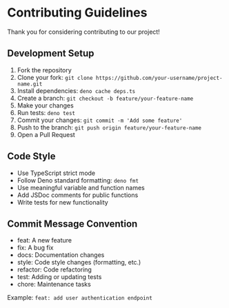 # Contributing Guidelines

Thank you for considering contributing to our project!

## Development Setup

1. Fork the repository
2. Clone your fork: `git clone https://github.com/your-username/project-name.git`
3. Install dependencies: `deno cache deps.ts`
4. Create a branch: `git checkout -b feature/your-feature-name`
5. Make your changes
6. Run tests: `deno test`
7. Commit your changes: `git commit -m 'Add some feature'`
8. Push to the branch: `git push origin feature/your-feature-name`
9. Open a Pull Request

## Code Style

- Use TypeScript strict mode
- Follow Deno standard formatting: `deno fmt`
- Use meaningful variable and function names
- Add JSDoc comments for public functions
- Write tests for new functionality

## Commit Message Convention

- feat: A new feature
- fix: A bug fix
- docs: Documentation changes
- style: Code style changes (formatting, etc.)
- refactor: Code refactoring
- test: Adding or updating tests
- chore: Maintenance tasks

Example: `feat: add user authentication endpoint`

